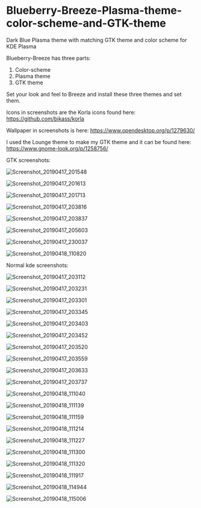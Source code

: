 # Blueberry-Breeze-Plasma-theme-color-scheme-and-GTK-theme
Dark Blue Plasma theme with matching GTK theme and color scheme for KDE Plasma

Blueberry-Breeze has three parts:
1. Color-scheme
2. Plasma theme
3. GTK theme


Set your look and feel to Breeze and install these three themes and set them.

Icons in screenshots are the Korla icons found here:
https://github.com/bikass/korla

Wallpaper in screenshots is here:
https://www.opendesktop.org/p/1279630/


I used the Lounge theme to make my GTK theme and it can be found here:
https://www.gnome-look.org/p/1258756/



GTK screenshots:

![Screenshot_20190417_201548](https://user-images.githubusercontent.com/41884680/56376860-a15e9b80-61ce-11e9-8fd3-234eebead979.png)

![Screenshot_20190417_201613](https://user-images.githubusercontent.com/41884680/56376861-a1f73200-61ce-11e9-86d3-0179965ed715.png)

![Screenshot_20190417_201713](https://user-images.githubusercontent.com/41884680/56376862-a1f73200-61ce-11e9-9eb4-b94929f68cc8.png)

![Screenshot_20190417_203816](https://user-images.githubusercontent.com/41884680/56376863-a1f73200-61ce-11e9-9442-ffdc89cb9168.png)

![Screenshot_20190417_203837](https://user-images.githubusercontent.com/41884680/56376864-a1f73200-61ce-11e9-8bc3-70d185980d2b.png)

![Screenshot_20190417_205603](https://user-images.githubusercontent.com/41884680/56376865-a1f73200-61ce-11e9-99a3-9ae4ec8aad77.png)

![Screenshot_20190417_230037](https://user-images.githubusercontent.com/41884680/56376866-a1f73200-61ce-11e9-8790-557fe82e10e1.png)

![Screenshot_20190418_110820](https://user-images.githubusercontent.com/41884680/56376867-a1f73200-61ce-11e9-9c9a-3f35fc6fa288.png)

Normal kde screenshots:

![Screenshot_20190417_203112](https://user-images.githubusercontent.com/41884680/56377017-03b79c00-61cf-11e9-91cf-389f7d48da18.png)

![Screenshot_20190417_203231](https://user-images.githubusercontent.com/41884680/56377019-03b79c00-61cf-11e9-8b8f-58e41521cb4b.png)

![Screenshot_20190417_203301](https://user-images.githubusercontent.com/41884680/56377020-03b79c00-61cf-11e9-8e83-822cba592e06.png)

![Screenshot_20190417_203345](https://user-images.githubusercontent.com/41884680/56377021-04503280-61cf-11e9-98fd-83bedd55023b.png)

![Screenshot_20190417_203403](https://user-images.githubusercontent.com/41884680/56377022-04503280-61cf-11e9-979c-f45460910b78.png)

![Screenshot_20190417_203452](https://user-images.githubusercontent.com/41884680/56377023-04503280-61cf-11e9-91f7-52b160fcc05d.png)

![Screenshot_20190417_203520](https://user-images.githubusercontent.com/41884680/56377024-04503280-61cf-11e9-9779-85e6bf0d353a.png)

![Screenshot_20190417_203559](https://user-images.githubusercontent.com/41884680/56377025-04503280-61cf-11e9-9dcc-352bd6f25d5f.png)

![Screenshot_20190417_203633](https://user-images.githubusercontent.com/41884680/56377026-04503280-61cf-11e9-831d-014047fc6ead.png)

![Screenshot_20190417_203737](https://user-images.githubusercontent.com/41884680/56377027-04503280-61cf-11e9-963c-6b35aa4fafc0.png)

![Screenshot_20190418_111040](https://user-images.githubusercontent.com/41884680/56377029-04503280-61cf-11e9-87f2-352e655e33a2.png)

![Screenshot_20190418_111139](https://user-images.githubusercontent.com/41884680/56377030-04e8c900-61cf-11e9-9b83-5c99244beec3.png)

![Screenshot_20190418_111159](https://user-images.githubusercontent.com/41884680/56377031-04e8c900-61cf-11e9-960a-762e31b25d15.png)

![Screenshot_20190418_111214](https://user-images.githubusercontent.com/41884680/56377032-04e8c900-61cf-11e9-8c51-01208880230c.png)

![Screenshot_20190418_111227](https://user-images.githubusercontent.com/41884680/56377033-04e8c900-61cf-11e9-88f7-f489d37d9c63.png)

![Screenshot_20190418_111300](https://user-images.githubusercontent.com/41884680/56377034-04e8c900-61cf-11e9-97cd-43db0847b10e.png)

![Screenshot_20190418_111320](https://user-images.githubusercontent.com/41884680/56377035-04e8c900-61cf-11e9-876e-7d2498017cd9.png)

![Screenshot_20190418_111917](https://user-images.githubusercontent.com/41884680/56377036-05815f80-61cf-11e9-8541-e24943b49d3c.png)

![Screenshot_20190418_114944](https://user-images.githubusercontent.com/41884680/56377471-239b8f80-61d0-11e9-821d-6165ea37f7c4.png)

![Screenshot_20190418_115006](https://user-images.githubusercontent.com/41884680/56377473-239b8f80-61d0-11e9-916c-5106f22010a2.png)


